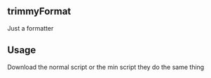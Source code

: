 ## trimmyFormat
Just a formatter
## Usage
Download the normal script or the min script they do the same thing

<script src="./trimmyFormat.js"><br>
<br>
